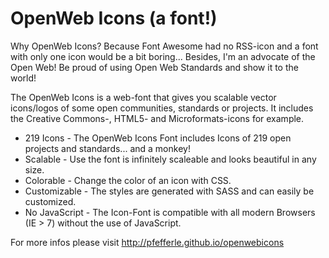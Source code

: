 # OpenWeb Icons (a font!)

Why OpenWeb Icons? Because Font Awesome had no RSS-icon and a font with only one icon would be a bit boring... Besides, I'm an advocate of the Open Web! Be proud of using Open Web Standards and show it to the world!

The OpenWeb Icons is a web-font that gives you scalable vector icons/logos of some open communities, standards or projects. It includes the Creative Commons-, HTML5- and Microformats-icons for example.

* 219 Icons - The OpenWeb Icons Font includes Icons of 219 open projects and standards... and a monkey!
* Scalable - Use the font is infinitely scaleable and looks beautiful in any size.
* Colorable - Change the color of an icon with CSS.
* Customizable - The styles are generated with SASS and can easily be customized.
* No JavaScript - The Icon-Font is compatible with all modern Browsers (IE > 7) without the use of JavaScript.

For more infos please visit <http://pfefferle.github.io/openwebicons>
